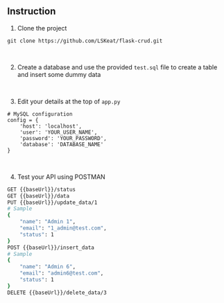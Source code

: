 
## Instruction

1. Clone the project
```
git clone https://github.com/LSKeat/flask-crud.git
```
<br />

2. Create a database and use the provided `test.sql` file to create a table and insert some dummy data

<br />

3. Edit your details at the top of `app.py`
```
# MySQL configuration
config = {
    'host': 'localhost',
    'user': 'YOUR_USER_NAME',
    'password': 'YOUR_PASSWORD',  
    'database': 'DATABASE_NAME'
}
```
<br />

4. Test your API using POSTMAN

```bash
GET {{baseUrl}}/status
GET {{baseUrl}}/data
PUT {{baseUrl}}/update_data/1
# Sample
{
    "name": "Admin 1",
    "email": "1_admin@test.com",
    "status": 1
}
POST {{baseUrl}}/insert_data
# Sample
{
    "name": "Admin 6",
    "email": "admin6@test.com",
    "status": 1
}
DELETE {{baseUrl}}/delete_data/3

```
